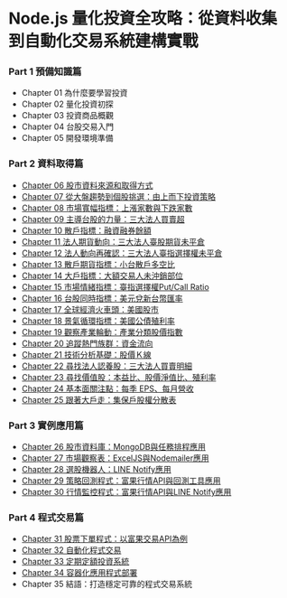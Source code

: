 # Node.js 量化投資全攻略：從資料收集到自動化交易系統建構實戰

### Part 1 預備知識篇

- Chapter 01 為什麼要學習投資
- Chapter 02 量化投資初探
- Chapter 03 投資商品概觀
- Chapter 04 台股交易入門
- Chapter 05 開發環境準備

### Part 2 資料取得篇

- [Chapter 06 股市資料來源和取得方式](./ch06/)
- [Chapter 07 從大盤趨勢到個股挑選：由上而下投資策略](./ch07/)
- [Chapter 08 市場寬幅指標：上漲家數與下跌家數](./ch08/)
- [Chapter 09 主導台股的力量：三大法人買賣超](./ch09/)
- [Chapter 10 散戶指標：融資融券餘額](./ch10/)
- [Chapter 11 法人期貨動向：三大法人臺股期貨未平倉](./ch11/)
- [Chapter 12 法人動向再確認：三大法人臺指選擇權未平倉](./ch12/)
- [Chapter 13 散戶期貨指標：小台散戶多空比](./ch13/)
- [Chapter 14 大戶指標：大額交易人未沖銷部位](./ch14/)
- [Chapter 15 市場情緒指標：臺指選擇權Put/Call Ratio](./ch15/)
- [Chapter 16 台股同時指標：美元兌新台幣匯率](./ch16/)
- [Chapter 17 全球經濟火車頭：美國股市](./ch17/)
- [Chapter 18 景氣循環指標：美國公債殖利率](./ch18/)
- [Chapter 19 觀察產業輪動：產業分類股價指數](./ch19/)
- [Chapter 20 追蹤熱門族群：資金流向](./ch20/)
- [Chapter 21 技術分析基礎：股價Ｋ線](./ch21/)
- [Chapter 22 尋找法人認養股：三大法人買賣明細](./ch22/)
- [Chapter 23 尋找價值股：本益比、股價淨值比、殖利率](./ch23/)
- [Chapter 24 基本面關注點：每季 EPS、每月營收](./ch24/)
- [Chapter 25 跟著大戶走：集保戶股權分散表](./ch25/)

### Part 3 實例應用篇

- [Chapter 26 股市資料庫：MongoDB與任務排程應用](./ch26/)
- [Chapter 27 市場觀察表：ExcelJS與Nodemailer應用](./ch27/)
- [Chapter 28 選股機器人：LINE Notify應用](./ch28/)
- [Chapter 29 策略回測程式：富果行情API與回測工具應用 ](./ch29/)
- [Chapter 30 行情監控程式：富果行情API與LINE Notify應用](./ch30/)

### Part 4 程式交易篇

- [Chapter 31 股票下單程式：以富果交易API為例](./ch31/)
- [Chapter 32 自動化程式交易](./ch32/)
- [Chapter 33 定期定額投資系統](./ch33/)
- [Chapter 34 容器化應用程式部署](./ch34/)
- Chapter 35 結語：打造穩定可靠的程式交易系統

